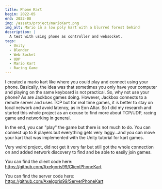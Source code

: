 ```yaml
---
title: Phone Kart
begin: 2022-05
end: 2022-08
img: /assets/project/marioKart.png
img_alt: Mario in a low poly kart with a blurred forest behind
description: |
  A test with using phone as controller and websocket.
tags:
  - Unity
  - Blender
  - Web Socket
  - UDP
  - Mario Kart
  - Racing Game
---
```

I created a mario kart like where you could play and connect using your phone. Basically, the idea was that sometimes you only have your computer and playing on the same keyboard is not practical. So, why not use your phone? As are Jackbox games doing. However, Jackbox connects to a remote server and uses TCP but for real time games, it is better to stay on local network and avoid latency, as in Eon Altar. So I did my research and started this whole project as an excuse to find more about TCP/UDP, racing game and networking in general.

In the end, you can "play" the game but there is not much to do. You can connect up to 8 players but everything gets very laggy...and you can move your kart that was implemented with the Unity tutorial for kart games.

Very weird project, did not get it very far but still got the whole connection on and added network discovery to find and be able to easily join games.

You can find the client code here: <https://github.com/Axelgoris99/ClientPhoneKart>

You can find the server code here: <https://github.com/Axelgoris99/ServerPhoneKart>
